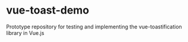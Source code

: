 # vue-toast-demo

Prototype repository for testing and implementing the vue-toastification library in Vue.js